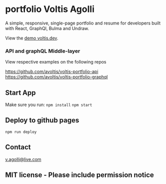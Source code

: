 # portfolio Voltis Agolli

A simple, responsive, single-page portfolio and resume for developers built with React, GraphQl, Bulma and Undraw.

View the [demo voltis.dev](https://voltis.dev/).

### API and graphQL Middle-layer

View respective examples on the following repos

https://github.com/avoltis/voltis-portfolio-api
https://github.com/avoltis/voltis-portfolio-graphql

## Start App

Make sure you run:
`npm install`
`npm start`

## Deploy to github pages

`npm run deploy`

## Contact

v.agolli@live.com

## MIT license - Please include permission notice

